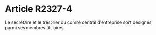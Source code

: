 # Article R2327-4

Le secrétaire et le trésorier du comité central d'entreprise sont désignés parmi ses membres titulaires.